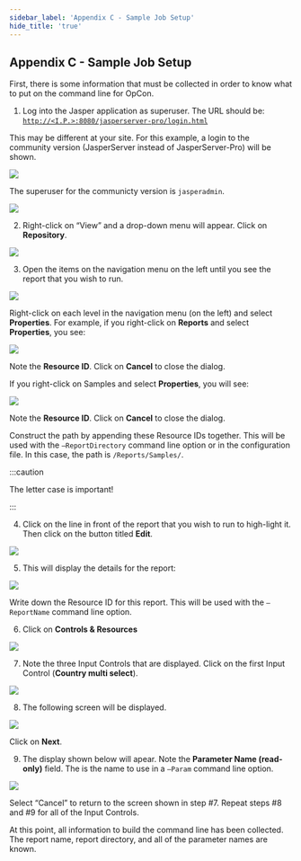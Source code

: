 ```yaml
---
sidebar_label: 'Appendix C - Sample Job Setup'
hide_title: 'true'
---
```


## Appendix C - Sample Job Setup

First, there is some information that must be collected in order to know what to put on the command line for OpCon.

1.	Log into the Jasper application as superuser.  The URL should be:
[`http://<I.P.>:8080/jasperserver-pro/login.html`](http://<I.P.>:8080/jasperserver-pro/login.html)

This may be different at your site.  For this example, a login to the community version (JasperServer instead of JasperServer-Pro) will be shown.  

![](../static/img/Picture1.png)

The superuser for the communicty version is `jasperadmin`.

![](../static/img/Picture2.png)

2.	Right-click on “View” and a drop-down menu will appear.  Click on **Repository**.

![](../static/img/Picture3.png)

3.	Open the items on the navigation menu on the left until you see the report that you wish to run.

![](../static/img/Picture4.png)

Right-click on each level in the navigation menu (on the left) and select **Properties**.  For example, if you right-click on **Reports** and select **Properties**, you see:

![](../static/img/Picture5.png)

Note the **Resource ID**.  Click on **Cancel** to close the dialog.

If you right-click on Samples and select **Properties**, you will see:

![](../static/img/Picture6.png)

Note the **Resource ID**.  Click on **Cancel** to close the dialog.

Construct the path by appending these Resource IDs together.  This will be used with the `–ReportDirectory` command line option or in the configuration file.  In this case, the path is `/Reports/Samples/`.  

:::caution 

The letter case is important!

:::

4.	Click on the line in front of the report that you wish to run to high-light it.  Then click on the button titled **Edit**.

![](../static/img/Picture7.png)

5.	This will display the details for the report:

![](../static/img/Picture8.png)

Write down the Resource ID for this report.  This will be used with the                 `–ReportName` command line option.

6.	Click on **Controls & Resources**

![](../static/img/Picture9.png)

7.	Note the three Input Controls that are displayed.  Click on the first Input Control (**Country multi select**).

![](../static/img/Picture10.png)

8.	The following screen will be displayed.

![](../static/img/Picture11.png)

Click on **Next**.

9.	The display shown below will apear.  Note the **Parameter Name (read-only)** field.  The is the name to use in a `–Param` command line option.

![](../static/img/Picture12.png)

Select “Cancel” to return to the screen shown in step #7.  Repeat steps #8 and #9 for all of the Input Controls.

At this point, all information to build the command line has been collected.  The report name, report directory, and all of the parameter names are known.


